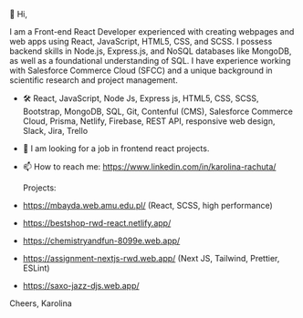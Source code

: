 👋 Hi,
  
I am a Front-end React Developer experienced with creating webpages and web apps using React, JavaScript, HTML5, CSS, and SCSS. 
I possess backend skills in Node.js, Express.js, and NoSQL databases like MongoDB, as well as a foundational understanding of SQL.
I have experience working with Salesforce Commerce Cloud (SFCC) and a unique background in scientific research and project management.


- 🛠️ React, JavaScript, Node Js, Express js, HTML5, CSS, SCSS, Bootstrap, MongoDB, SQL, Git, Contenful (CMS), Salesforce Commerce Cloud, Prisma, Netlify, Firebase, REST API, responsive web design, Slack, Jira, Trello
- 👀 I am looking for a job in frontend react projects.
- 📫 How to reach me: https://www.linkedin.com/in/karolina-rachuta/

  Projects:
- https://mbayda.web.amu.edu.pl/   (React, SCSS, high performance)
- https://bestshop-rwd-react.netlify.app/  
- https://chemistryandfun-8099e.web.app/ 
- https://assignment-nextjs-rwd.web.app/ (Next JS, Tailwind, Prettier, ESLint)
- https://saxo-jazz-djs.web.app/

Cheers,
Karolina


